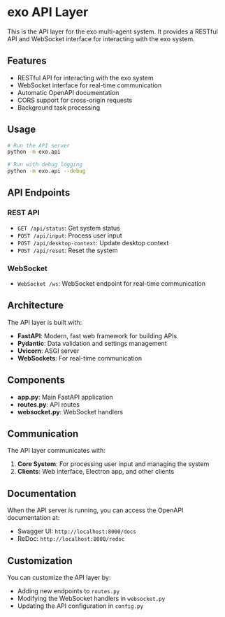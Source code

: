 # exo API Layer

This is the API layer for the exo multi-agent system. It provides a RESTful API and WebSocket interface for interacting with the exo system.

## Features

- RESTful API for interacting with the exo system
- WebSocket interface for real-time communication
- Automatic OpenAPI documentation
- CORS support for cross-origin requests
- Background task processing

## Usage

```bash
# Run the API server
python -m exo.api

# Run with debug logging
python -m exo.api --debug
```

## API Endpoints

### REST API

- `GET /api/status`: Get system status
- `POST /api/input`: Process user input
- `POST /api/desktop-context`: Update desktop context
- `POST /api/reset`: Reset the system

### WebSocket

- `WebSocket /ws`: WebSocket endpoint for real-time communication

## Architecture

The API layer is built with:

- **FastAPI**: Modern, fast web framework for building APIs
- **Pydantic**: Data validation and settings management
- **Uvicorn**: ASGI server
- **WebSockets**: For real-time communication

## Components

- **app.py**: Main FastAPI application
- **routes.py**: API routes
- **websocket.py**: WebSocket handlers

## Communication

The API layer communicates with:

1. **Core System**: For processing user input and managing the system
2. **Clients**: Web interface, Electron app, and other clients

## Documentation

When the API server is running, you can access the OpenAPI documentation at:

- Swagger UI: `http://localhost:8000/docs`
- ReDoc: `http://localhost:8000/redoc`

## Customization

You can customize the API layer by:

- Adding new endpoints to `routes.py`
- Modifying the WebSocket handlers in `websocket.py`
- Updating the API configuration in `config.py`
